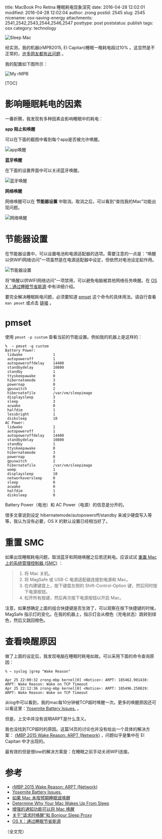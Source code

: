 title: MacBook Pro Retina 睡眠耗电现象深究
date: 2016-04-28 12:02:01
modified: 2016-04-28 12:02:04
author: zrong
postid: 2545
slug: 2545
nicename: osx-saving-energy
attachments: 2541,2542,2543,2544,2546,2547
posttype: post
poststatus: publish
tags: osx
category: technology

![Sleep Mac][53]

经实测，我的机器(rMPB2015, EI Capitan)睡眠一晚耗电超过10% 。这显然是不正常的，[许多网友都有此问题][12] 。

我的配置如下图所示：<!--more-->

![My rMPB][51]

[TOC]

# 影响睡眠耗电的因素

一番折腾，我发现有多种因素会影响睡眠中的耗电：

**app 阻止和唤醒**

可以在下面的截图中看到每个app是否被允许唤醒。

![app唤醒][55]

**蓝牙唤醒**

在下面的设置界面中可以关闭蓝牙唤醒。

![蓝牙唤醒][57]

**网络唤醒**

网络唤醒可以在 **节能器设置** 中取消。取消之后，可以看到“查找我的Mac”功能出现问题。

![网络唤醒][56]

# 节能器设置

在节能器设置中，可以设置电池和电源适配器的选项。需要注意的一点是：“唤醒以供WIFI网络访问”一项虽然是在电源适配器中设定，但依然对电池设定起作用。

![节能器设置][54]

将“唤醒以供WIFI网络访问”一项禁用，可以避免电脑被其他网络任务唤醒。在 [OS X：通过睡眠节省能源][7] 中有详细介绍。

要完全解决睡眠耗电问题，必须要知道 [pmset][15] 这个命令的具体用法。请自行查看 `man pmset` 或点击 [链接][15] 。

# pmset

使用 `pmset -p custom` 查看当前的节能设置。例如我的机器上是这样的：

``` shell
%  ~ pmset -g custom
Battery Power:
 lidwake              1
 autopoweroff         1
 autopoweroffdelay    14400
 standbydelay         10800
 standby              1
 ttyskeepawake        0
 hibernatemode        3
 powernap             0
 gpuswitch            2
 hibernatefile        /var/vm/sleepimage
 displaysleep         3
 sleep                3
 acwake               0
 halfdim              1
 lessbright           1
 disksleep            10
AC Power:
 lidwake              1
 autopoweroff         1
 autopoweroffdelay    14400
 standbydelay         10800
 standby              1
 ttyskeepawake        0
 hibernatemode        3
 powernap             0
 gpuswitch            2
 hibernatefile        /var/vm/sleepimage
 womp                 1
 displaysleep         10
 networkoversleep     0
 sleep                0
 acwake               0
 halfdim              1
 disksleep            0
```

Battery Power（电池）和 AC Power（电源）的信息是分开的。

很多文章说到设定 hibernatemode/autopoweroff/standby 来减少硬盘写入等等，我认为没有必要，OS X 的默认设置已经相当好了。

# 重置 SMC

如果出现睡眠耗电问题，取消蓝牙和网络唤醒之后若还耗电。应该试试 [重置 Mac 上的系统管理控制器 (SMC)][13] ：

> 1. 将 Mac 关机。
> 2. 将 MagSafe 或 USB-C 电源适配器连接到电源和 Mac。
> 3. 在内建键盘上，按下键盘左侧的 Shift-Control-Option 键，然后同时按下电源按钮。
> 4. 松开所有按键，然后再次按下电源按钮以开启 Mac。

注意，如果想确定上面的组合快捷键是否生效了，可以观察在按下快捷键的时候，MagSafe 指示灯的变化。在我的机器上，指示灯会从橙色（充电状态）跳转到绿色，然后又跳回橙色。

# 查看唤醒原因

做了上面的设定后，我发现电脑在睡眠时耗电如故。可以采用下面的命令查询原因：

``` shell
% ~ syslog |grep "Wake Reason"

Apr 25 22:00:32 zrong-mbp kernel[0] <Notice>: ARPT: 185462.901438: ARPT: Wake Reason: Wake on TCP Timeout
Apr 25 22:12:36 zrong-mbp kernel[0] <Notice>: ARPT: 185496.250029: ARPT: Wake Reason: Wake on TCP Timeout
```

从log中可以看到，我的mac每10分钟被TCP超时唤醒一次。更多的唤醒原因还可以看这里：[Yosemite Battery Issues.][2] 。

但是，上文中并没有说明ARPT是什么含义。

我也没找到TCP超时的原因。这篇14页的讨论也并没有给出一个具体的解决方案： [rMBP 2015 Wake Reason: ARPT (Network)][1] ，问题似乎是集中在 EI Capitan 中才出现的。

最有效的但是很low的解决方案是：在睡眠之前手动关闭WIFI连接。

# 参考

- [rMBP 2015 Wake Reason: ARPT (Network)][1]
- [Yosemite Battery Issues.][2]
- [如果 Mac 未按预期睡眠或唤醒][3]
- [Determine Why Your Mac Wakes Up From Sleep][4]
- [增强的通知功能可以将 Mac 唤醒][5]
- [关于“请求时唤醒”和 Bonjour Sleep Proxy][6]
- [OS X：通过睡眠节省能源][7]

（全文完）

[1]: https://discussions.apple.com/thread/7010693?start=30&tstart=0
[2]: http://vivekn.com/blog/2014/11/16/yosemite-battery-issues/ 
[3]: https://support.apple.com/zh-cn/HT204760
[4]: http://osxdaily.com/2010/07/17/why-mac-wakes-from-sleep/
[5]: https://support.apple.com/zh-cn/HT204353
[6]: https://support.apple.com/zh-cn/HT201960
[7]: https://support.apple.com/zh-cn/HT202824

[12]: http://www.macx.cn/thread-2176715-1-3.html
[13]: https://support.apple.com/zh-cn/HT201295
[15]: https://developer.apple.com/library/mac/documentation/Darwin/Reference/ManPages/man1/pmset.1.html

[51]: http://zengrong.net/wp-content/uploads/2016/04/myrmbp.png
[52]: http://zengrong.net/wp-content/uploads/2016/04/saving-energy.jpg
[53]: http://zengrong.net/wp-content/uploads/2016/04/sleep-mac-remote.jpg
[54]: http://zengrong.net/wp-content/uploads/2016/04/energy_saver_mav.png
[55]: http://zengrong.net/wp-content/uploads/2016/04/mbpactivation.jpg
[56]: http://zengrong.net/wp-content/uploads/2016/04/netaccount.jpg
[57]: http://zengrong.net/wp-content/uploads/2016/04/mbpbluetooth.jpg
